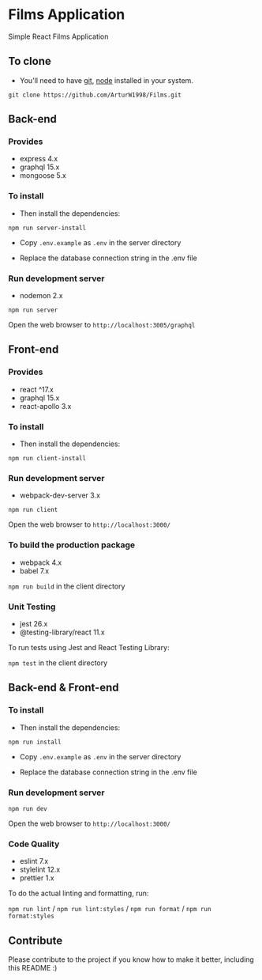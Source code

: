 # Films Application

Simple React Films Application

## To clone

- You'll need to have [git](https://git-scm.com/), [node](https://nodejs.org/en/) installed in your
  system.

`git clone https://github.com/ArturW1998/Films.git`

## Back-end

### Provides

- express 4.x
- graphql 15.x
- mongoose 5.x

### To install

- Then install the dependencies:

`npm run server-install`

- Copy `.env.example` as `.env` in the server directory

- Replace the database connection string in the .env file

### Run development server

- nodemon 2.x

`npm run server`

Open the web browser to `http://localhost:3005/graphql`

## Front-end

### Provides

- react ^17.x
- graphql 15.x
- react-apollo 3.x

### To install

- Then install the dependencies:

`npm run client-install`

### Run development server

- webpack-dev-server 3.x

`npm run client`

Open the web browser to `http://localhost:3000/`

### To build the production package

- webpack 4.x
- babel 7.x

`npm run build` in the client directory

### Unit Testing

- jest 26.x
- @testing-library/react 11.x

To run tests using Jest and React Testing Library:

`npm test` in the client directory

## Back-end & Front-end

### To install

- Then install the dependencies:

`npm run install`

- Copy `.env.example` as `.env` in the server directory

- Replace the database connection string in the .env file

### Run development server

`npm run dev`

Open the web browser to `http://localhost:3000/`

### Code Quality

- eslint 7.x
- stylelint 12.x
- prettier 1.x

To do the actual linting and formatting, run:

`npm run lint` / `npm run lint:styles` / `npm run format` / `npm run format:styles`

## Contribute

Please contribute to the project if you know how to make it better, including this README :)
